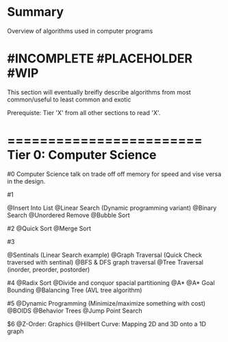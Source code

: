 
Summary
=======

Overview of algorithms used in computer programs

#INCOMPLETE #PLACEHOLDER #WIP
=============================

This section will eventually breifly describe algorithms from most common/useful to least common and exotic

Prerequiste: Tier 'X' from all other sections to read 'X'.

========================
Tier 0: Computer Science
========================


#0
Computer Science talk on trade off off memory for speed and vise versa in the design.

#1

@Insert Into List
@Linear Search (Dynamic programming variant)
@Binary Search
@Unordered Remove
@Bubble Sort

#2
@Quick Sort
@Merge Sort

#3

@Sentinals (Linear Search example)
@Graph Traversal (Quick Check traversed with sentinal)
@BFS & DFS graph traversal
@Tree Traversal (inorder, preorder, postorder)

#4
@Radix Sort
@Divide and conquor spacial partitioning
@A*
@A* Goal Bounding
@Balancing Tree (AVL tree algorithm)

#5
@Dynamic Programming (Minimize/maximize something with cost)
@BOIDS
@Behavior Trees
@Jump Point Search

$6
@Z-Order: Graphics
@Hilbert Curve: Mapping 2D and 3D onto a 1D graph






